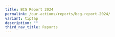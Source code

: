 ```yaml
---
title: BCG Report 2024
permalink: /our-actions/reports/bcg-report-2024/
variant: tiptap
description: ""
third_nav_title: Reports
---
```

<p></p>